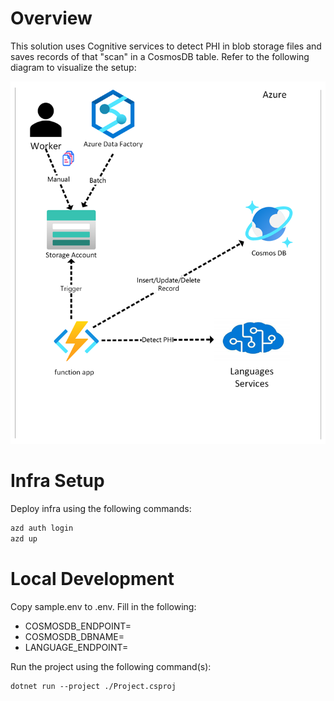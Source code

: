 # Overview
This solution uses Cognitive services to detect PHI in blob storage files and
saves records of that "scan" in a CosmosDB table. Refer to the following diagram
to visualize the setup:

![Project Diagram](./images/diagram.png)

# Infra Setup

Deploy infra using the following commands:
```bash
azd auth login
azd up
```

# Local Development

Copy sample.env to .env.
Fill in the following:

- COSMOSDB_ENDPOINT=
- COSMOSDB_DBNAME=
- LANGUAGE_ENDPOINT=

Run the project using the following command(s):

```
dotnet run --project ./Project.csproj
```